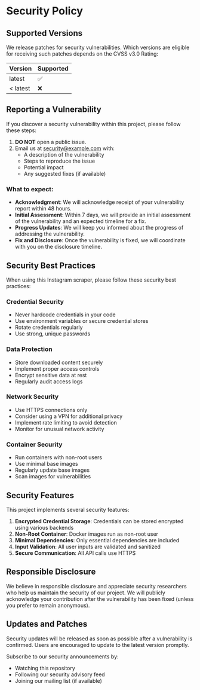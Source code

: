 # Security Policy

## Supported Versions

We release patches for security vulnerabilities. Which versions are eligible for receiving such patches depends on the CVSS v3.0 Rating:

| Version | Supported          |
| ------- | ------------------ |
| latest  | ✅                |
| < latest| ❌                |

## Reporting a Vulnerability

If you discover a security vulnerability within this project, please follow these steps:

1. **DO NOT** open a public issue.
2. Email us at security@example.com with:
   - A description of the vulnerability
   - Steps to reproduce the issue
   - Potential impact
   - Any suggested fixes (if available)

### What to expect:

- **Acknowledgment**: We will acknowledge receipt of your vulnerability report within 48 hours.
- **Initial Assessment**: Within 7 days, we will provide an initial assessment of the vulnerability and an expected timeline for a fix.
- **Progress Updates**: We will keep you informed about the progress of addressing the vulnerability.
- **Fix and Disclosure**: Once the vulnerability is fixed, we will coordinate with you on the disclosure timeline.

## Security Best Practices

When using this Instagram scraper, please follow these security best practices:

### Credential Security
- Never hardcode credentials in your code
- Use environment variables or secure credential stores
- Rotate credentials regularly
- Use strong, unique passwords

### Data Protection
- Store downloaded content securely
- Implement proper access controls
- Encrypt sensitive data at rest
- Regularly audit access logs

### Network Security
- Use HTTPS connections only
- Consider using a VPN for additional privacy
- Implement rate limiting to avoid detection
- Monitor for unusual network activity

### Container Security
- Run containers with non-root users
- Use minimal base images
- Regularly update base images
- Scan images for vulnerabilities

## Security Features

This project implements several security features:

1. **Encrypted Credential Storage**: Credentials can be stored encrypted using various backends
2. **Non-Root Container**: Docker images run as non-root user
3. **Minimal Dependencies**: Only essential dependencies are included
4. **Input Validation**: All user inputs are validated and sanitized
5. **Secure Communication**: All API calls use HTTPS

## Responsible Disclosure

We believe in responsible disclosure and appreciate security researchers who help us maintain the security of our project. We will publicly acknowledge your contribution after the vulnerability has been fixed (unless you prefer to remain anonymous).

## Updates and Patches

Security updates will be released as soon as possible after a vulnerability is confirmed. Users are encouraged to update to the latest version promptly.

Subscribe to our security announcements by:
- Watching this repository
- Following our security advisory feed
- Joining our mailing list (if available)